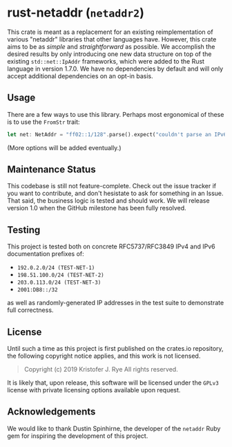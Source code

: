# rust-netaddr (`netaddr2`)

This crate is meant as a replacement for an existing reimplementation of various "netaddr" libraries that other languages have.
However, this crate aims to be as _simple_ and _straightforward_ as possible.
We accomplish the desired results by only introducing one new data structure on top of the existing `std::net::IpAddr` frameworks, which were added to the Rust language in version 1.7.0.
We have no dependencies by default and will only accept additional dependencies on an opt-in basis.

## Usage

There are a few ways to use this library.
Perhaps most ergonomical of these is to use the `FromStr` trait:

```rust
let net: NetAddr = "ff02::1/128".parse().expect("couldn't parse an IPv6 address");
```

(More options will be added eventually.)

## Maintenance Status

This codebase is still not feature-complete.
Check out the issue tracker if you want to contribute, and don't hesistate to ask for something in an Issue.
That said, the business logic is tested and should work.
We will release version 1.0 when the GitHub milestone has been fully resolved.

## Testing

This project is tested both on concrete RFC5737/RFC3849 IPv4 and IPv6 documentation prefixes of:

- `192.0.2.0/24 (TEST-NET-1)`
- `198.51.100.0/24 (TEST-NET-2)`
- `203.0.113.0/24 (TEST-NET-3)`
- `2001:DB8::/32`

as well as randomly-generated IP addresses in the test suite to demonstrate full correctness.

## License

Until such a time as this project is first published on the crates.io repository, the following copyright notice applies, and this work is not licensed.

>Copyright (c) 2019 Kristofer J. Rye
All rights reserved.

It is likely that, upon release, this software will be licensed under the `GPLv3` license with private licensing options available upon request.

## Acknowledgements

We would like to thank Dustin Spinhirne, the developer of the `netaddr` Ruby gem for inspiring the development of this project.
